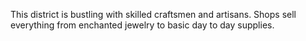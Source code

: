 This district is bustling with skilled craftsmen and artisans. Shops sell everything from enchanted jewelry to basic day to day supplies. 